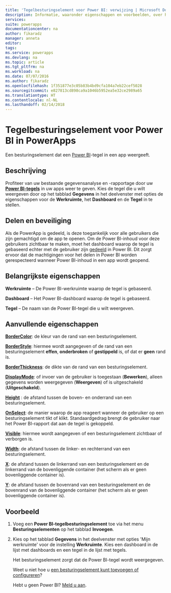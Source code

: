 ```yaml
---
title: 'Tegelbesturingselement voor Power BI: verwijzing | Microsoft Docs'
description: Informatie, waaronder eigenschappen en voorbeelden, over het tegelbesturingselement voor Power BI
services: 
suite: powerapps
documentationcenter: na
author: fikaradz
manager: anneta
editor: 
tags: 
ms.service: powerapps
ms.devlang: na
ms.topic: article
ms.tgt_pltfrm: na
ms.workload: na
ms.date: 07/07/2016
ms.author: fikaradz
ms.openlocfilehash: 1f351877e3c05b83b4bd9cfa104a7eb22cef5028
ms.sourcegitcommit: e827813cd898ca9a1046b5952ea5e32ce2989a65
ms.translationtype: HT
ms.contentlocale: nl-NL
ms.lasthandoff: 02/14/2018
---
```

# <a name="power-bi-tile-control-in-powerapps"></a>Tegelbesturingselement voor Power BI in PowerApps
Een besturingselement dat een [Power BI](https://powerbi.microsoft.com)-tegel in een app weergeeft.

## <a name="description"></a>Beschrijving
Profiteer van uw bestaande gegevensanalyse en -rapportage door uw **[Power BI-tegels](https://docs.microsoft.com/power-bi/service-dashboard-tiles)** in uw apps weer te geven.  Kies de tegel die u wilt weergeven door op het tabblad **Gegevens** in het deelvenster met opties de eigenschappen voor de **Werkruimte**, het **Dashboard** en de **Tegel** in te stellen.

## <a name="sharing-and-security"></a>Delen en beveiliging
Als de PowerApp is gedeeld, is deze toegankelijk voor alle gebruikers die zijn gemachtigd om de app te openen.  Om de Power BI-inhoud voor deze gebruikers zichtbaar te maken, moet het dashboard waarop de tegel is gebaseerd echter met de gebruiker zijn [gedeeld](https://docs.microsoft.com/power-bi/service-how-to-collaborate-distribute-dashboards-reports) in Power BI.  Dit zorgt ervoor dat de machtigingen voor het delen in Power BI worden gerespecteerd wanneer Power BI-inhoud in een app wordt geopend.

## <a name="key-properties"></a>Belangrijkste eigenschappen
**Werkruimte** – De Power BI-werkruimte waarop de tegel is gebaseerd.

**Dashboard** – Het Power BI-dashboard waarop de tegel is gebaseerd.

**Tegel** – De naam van de Power BI-tegel die u wilt weergeven.

## <a name="additional-properties"></a>Aanvullende eigenschappen
**[BorderColor](properties-color-border.md)**: de kleur van de rand van een besturingselement.

**[BorderStyle](properties-color-border.md)**: hiermee wordt aangegeven of de rand van een besturingselement **effen**, **onderbroken** of **gestippeld** is, of dat er **geen** rand is.

**[BorderThickness](properties-color-border.md)**: de dikte van de rand van een besturingselement.

**[DisplayMode](properties-core.md)**: of invoer van de gebruiker is toegestaan (**Bewerken**), alleen gegevens worden weergegeven (**Weergeven**) of is uitgeschakeld (**Uitgeschakeld**).

**[Height](properties-size-location.md)** : de afstand tussen de boven- en onderrand van een besturingselement.

**[OnSelect](properties-core.md)**: de manier waarop de app reageert wanneer de gebruiker op een besturingselement tikt of klikt. Standaardgedrag brengt de gebruiker naar het Power BI-rapport dat aan de tegel is gekoppeld.

**[Visible](properties-core.md)**: hiermee wordt aangegeven of een besturingselement zichtbaar of verborgen is.

**[Width](properties-size-location.md)**: de afstand tussen de linker- en rechterrand van een besturingselement.

**[X](properties-size-location.md)**: de afstand tussen de linkerrand van een besturingselement en de linkerrand van de bovenliggende container (het scherm als er geen bovenliggende container is).

**[Y](properties-size-location.md)**: de afstand tussen de bovenrand van een besturingselement en de bovenrand van de bovenliggende container (het scherm als er geen bovenliggende container is).

## <a name="example"></a>Voorbeeld
1. Voeg een **Power BI-tegelbesturingselement** toe via het menu **Besturingselementen** op het tabblad **Invoegen**.  
2. Kies op het tabblad **Gegevens** in het deelvenster met opties 'Mijn werkruimte' voor de instelling **Werkruimte**.  Kies een dashboard in de lijst met dashboards en een tegel in de lijst met tegels.
   
    Het besturingselement zorgt dat de Power BI-tegel wordt weergegeven.
   
    Weet u niet hoe u [een besturingselement kunt toevoegen of configureren](../add-configure-controls.md)?
   
   Hebt u geen Power BI? [Meld u aan](https://docs.microsoft.com/power-bi/service-self-service-signup-for-power-bi).

